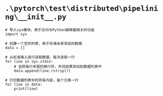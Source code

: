 # `.\pytorch\test\distributed\pipelining\__init__.py`

```
# 导入sys模块，用于访问与Python解释器相关的功能
import sys

# 创建一个空的列表，用于存储未来添加的数据
data = []

# 从标准输入逐行读取数据，每次读取一行
for line in sys.stdin:
    # 去除每行末尾的换行符，并将结果添加到数据列表中
    data.append(line.rstrip())

# 打印数据列表中的所有内容，每个元素一行
for line in data:
    print(line)
```
